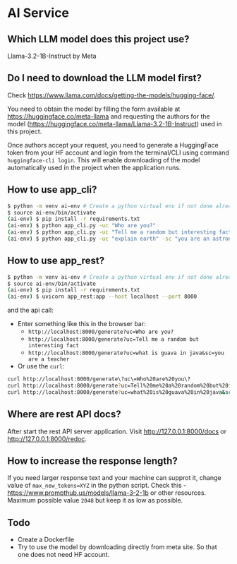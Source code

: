 # AI Service

## Which LLM model does this project use?

Llama-3.2-1B-Instruct by Meta

## Do I need to download the LLM model first?

Check https://www.llama.com/docs/getting-the-models/hugging-face/.

You need to obtain the model by filling the form available at https://huggingface.co/meta-llama and requesting the authors for the model (https://huggingface.co/meta-llama/Llama-3.2-1B-Instruct) used in this project.

Once authors accept your request, you need to generate a HuggingFace token from your HF account and login from the terminal/CLI using command `huggingface-cli login`. This will enable downloading of the model automatically used in the project when the application runs.

## How to use app_cli?

```bash
$ python -m venv ai-env # Create a python virtual env if not done already
$ source ai-env/bin/activate
(ai-env) $ pip install -r requirements.txt
(ai-env) $ python app_cli.py -uc "Who are you?"
(ai-env) $ python app_cli.py -uc "Tell me a random but interesting fact"
(ai-env) $ python app_cli.py -uc "explain earth" -sc "you are an astronaut"
```

## How to use app_rest?

```bash
$ python -m venv ai-env # Create a python virtual env if not done already
$ source ai-env/bin/activate
(ai-env) $ pip install -r requirements.txt
(ai-env) $ uvicorn app_rest:app --host localhost --port 8000
```

and the api call:

- Enter something like this in the browser bar:
  - `http://localhost:8000/generate?uc=Who are you?`
  - `http://localhost:8000/generate?uc=Tell me a random but interesting fact`
  - `http://localhost:8000/generate?uc=what is guava in java&sc=you are a teacher`
- Or use the `curl`:

```bash
curl http://localhost:8000/generate\?uc\=Who%20are%20you\?
curl http://localhost:8000/generate?uc=Tell%20me%20a%20random%20but%20interesting%20fact
curl http://localhost:8000/generate?uc=what%20is%20guava%20in%20java&sc=you%20are%20a%20teacher
```

## Where are rest API docs?

After start the rest API server application. Visit http://127.0.0.1:8000/docs or http://127.0.0.1:8000/redoc.

## How to increase the response length?

If you need larger response text and your machine can supprot it, change value of `max_new_tokens=XYZ` in the python script. Check this - https://www.prompthub.us/models/llama-3-2-1b or other resources. Maximum possible value `2048` but keep it as low as possible.

## Todo

- Create a Dockerfile
- Try to use the model by downloading directly from meta site. So that one does not need HF account.
